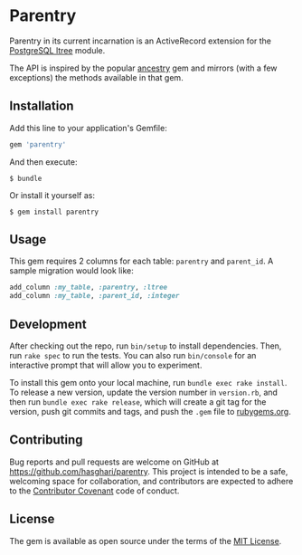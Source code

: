 # Parentry

Parentry in its current incarnation is an ActiveRecord extension for the [PostgreSQL ltree](http://www.postgresql.org/docs/9.4/static/ltree.html) module.

The API is inspired by the popular [ancestry](https://github.com/stefankroes/ancestry) gem and mirrors (with a few exceptions) the methods available in that gem.

## Installation

Add this line to your application's Gemfile:

```ruby
gem 'parentry'
```

And then execute:

    $ bundle

Or install it yourself as:

    $ gem install parentry

## Usage

This gem requires 2 columns for each table: `parentry` and `parent_id`. A sample migration would look like:

```ruby
add_column :my_table, :parentry, :ltree
add_column :my_table, :parent_id, :integer
```

## Development

After checking out the repo, run `bin/setup` to install dependencies. Then, run `rake spec` to run the tests. You can also run `bin/console` for an interactive prompt that will allow you to experiment.

To install this gem onto your local machine, run `bundle exec rake install`. To release a new version, update the version number in `version.rb`, and then run `bundle exec rake release`, which will create a git tag for the version, push git commits and tags, and push the `.gem` file to [rubygems.org](https://rubygems.org).

## Contributing

Bug reports and pull requests are welcome on GitHub at https://github.com/hasghari/parentry. This project is intended to be a safe, welcoming space for collaboration, and contributors are expected to adhere to the [Contributor Covenant](contributor-covenant.org) code of conduct.


## License

The gem is available as open source under the terms of the [MIT License](http://opensource.org/licenses/MIT).

